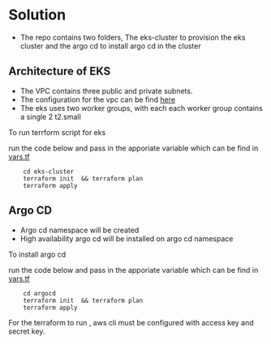 # Solution

* The repo contains two folders, The eks-cluster to provision the eks cluster and the argo cd to install argo cd in the cluster

## Architecture of EKS

* The VPC contains three public and private subnets. 
* The configuration for the vpc can be find [here](./eks-cluster/vpc.tf)
* The eks uses two worker groups, with each each worker group contains a single 2  t2.small

To run terrform script for eks

run the code below and pass in the apporiate variable which can be find in [vars.tf](./eks-cluster/vars.tf)

```
    cd eks-cluster
    terraform init  && terraform plan  
    terraform apply
```
## Argo CD

* Argo cd namespace will be created
* High availability argo cd will be installed on argo cd namespace

To install argo cd

run the code below  and pass in the apporiate variable which can be find in [vars.tf](./argocd/vars.tf)

```
    cd argocd
    terraform init  && terraform plan  
    terraform apply
```

For the terraform to run , aws cli must be configured with access key and secret key.